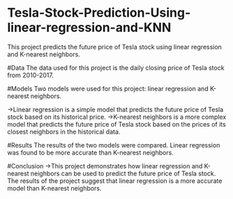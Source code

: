 # Tesla-Stock-Prediction-Using-linear-regression-and-KNN
This project predicts the future price of Tesla stock using linear regression and K-nearest neighbors.

#Data
The data used for this project is the daily closing price of Tesla stock from 2010-2017.

#Models
Two models were used for this project: linear regression and K-nearest neighbors.

->Linear regression is a simple model that predicts the future price of Tesla stock based on its historical price.
->K-nearest neighbors is a more complex model that predicts the future price of Tesla stock based on the prices of its closest neighbors in the historical data.

#Results
The results of the two models were compared. Linear regression was found to be more accurate than K-nearest neighbors.

#Conclusion
->This project demonstrates how linear regression and K-nearest neighbors can be used to predict the future price of Tesla stock. The results of the project suggest that linear regression is a more accurate model than K-nearest neighbors.

